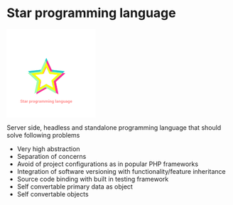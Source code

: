 <h1>Star programming language</h1>
<img src="StarProgrammingLanguageLogo.png" width="200" height="200" align="middle"/>

Server side, headless and standalone programming language that should solve following problems</br>

- Very high abstraction
- Separation of concerns
- Avoid of project configurations as in popular PHP frameworks
- Integration of software versioning with functionality/feature inheritance
- Source code binding with built in testing framework
- Self convertable primary data as object
- Self convertable objects 
